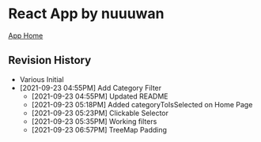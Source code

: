 # React App by nuuuwan

[App Home](https://nuuuwan.github.io/startups_lk_app)

## Revision History
* Various Initial
* [2021-09-23 04:55PM] Add Category Filter
  *  [2021-09-23 04:55PM] Updated README
  *  [2021-09-23 05:18PM] Added categoryToIsSelected on Home Page
  *  [2021-09-23 05:23PM] Clickable Selector
  *  [2021-09-23 05:35PM] Working filters
  *  [2021-09-23 06:57PM] TreeMap Padding

